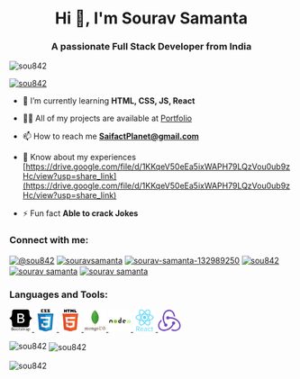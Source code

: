 <h1 align="center">Hi 👋, I'm Sourav Samanta</h1>
<h3 align="center">A passionate Full Stack Developer from India</h3>

<p align="left"> <img src="https://komarev.com/ghpvc/?username=sou842&label=Profile%20views&color=0e75b6&style=flat" alt="sou842" /> </p>

<p align="left"> <a href="https://github.com/ryo-ma/github-profile-trophy"><img src="https://github-profile-trophy.vercel.app/?username=sou842" alt="sou842" /></a> </p>

- 🌱 I’m currently learning **HTML, CSS, JS, React**

- 👨‍💻 All of my projects are available at [Portfolio](https://sou842.github.io/)

- 📫 How to reach me **SaifactPlanet@gmail.com**

- 📄 Know about my experiences [https://drive.google.com/file/d/1KKqeV50eEa5ixWAPH79LQzVou0ub9zHc/view?usp=share_link](https://drive.google.com/file/d/1KKqeV50eEa5ixWAPH79LQzVou0ub9zHc/view?usp=share_link)

- ⚡ Fun fact **Able to crack Jokes**

<h3 align="left">Connect with me:</h3>
<p align="left">
<a href="https://codepen.io/@sou842" target="blank"><img align="center" src="https://raw.githubusercontent.com/rahuldkjain/github-profile-readme-generator/master/src/images/icons/Social/codepen.svg" alt="@sou842" height="30" width="40" /></a>
<a href="https://twitter.com/souravsamanta" target="blank"><img align="center" src="https://raw.githubusercontent.com/rahuldkjain/github-profile-readme-generator/master/src/images/icons/Social/twitter.svg" alt="souravsamanta" height="30" width="40" /></a>
<a href="https://linkedin.com/in/sourav-samanta-132989250" target="blank"><img align="center" src="https://raw.githubusercontent.com/rahuldkjain/github-profile-readme-generator/master/src/images/icons/Social/linked-in-alt.svg" alt="sourav-samanta-132989250" height="30" width="40" /></a>
<a href="https://codesandbox.com/sou842" target="blank"><img align="center" src="https://raw.githubusercontent.com/rahuldkjain/github-profile-readme-generator/master/src/images/icons/Social/codesandbox.svg" alt="sou842" height="30" width="40" /></a>
<a href="https://fb.com/sourav samanta" target="blank"><img align="center" src="https://raw.githubusercontent.com/rahuldkjain/github-profile-readme-generator/master/src/images/icons/Social/facebook.svg" alt="sourav samanta" height="30" width="40" /></a>
<a href="https://instagram.com/sourav samanta" target="blank"><img align="center" src="https://raw.githubusercontent.com/rahuldkjain/github-profile-readme-generator/master/src/images/icons/Social/instagram.svg" alt="sourav samanta" height="30" width="40" /></a>
</p>

<h3 align="left">Languages and Tools:</h3>
<p align="left"> <a href="https://getbootstrap.com" target="_blank" rel="noreferrer"> <img src="https://raw.githubusercontent.com/devicons/devicon/master/icons/bootstrap/bootstrap-plain-wordmark.svg" alt="bootstrap" width="40" height="40"/> </a> <a href="https://www.w3schools.com/css/" target="_blank" rel="noreferrer"> <img src="https://raw.githubusercontent.com/devicons/devicon/master/icons/css3/css3-original-wordmark.svg" alt="css3" width="40" height="40"/> </a> <a href="https://www.w3.org/html/" target="_blank" rel="noreferrer"> <img src="https://raw.githubusercontent.com/devicons/devicon/master/icons/html5/html5-original-wordmark.svg" alt="html5" width="40" height="40"/> </a> <a href="https://www.mongodb.com/" target="_blank" rel="noreferrer"> <img src="https://raw.githubusercontent.com/devicons/devicon/master/icons/mongodb/mongodb-original-wordmark.svg" alt="mongodb" width="40" height="40"/> </a> <a href="https://nodejs.org" target="_blank" rel="noreferrer"> <img src="https://raw.githubusercontent.com/devicons/devicon/master/icons/nodejs/nodejs-original-wordmark.svg" alt="nodejs" width="40" height="40"/> </a> <a href="https://reactjs.org/" target="_blank" rel="noreferrer"> <img src="https://raw.githubusercontent.com/devicons/devicon/master/icons/react/react-original-wordmark.svg" alt="react" width="40" height="40"/> </a> <a href="https://redux.js.org" target="_blank" rel="noreferrer"> <img src="https://raw.githubusercontent.com/devicons/devicon/master/icons/redux/redux-original.svg" alt="redux" width="40" height="40"/> </a> </p>

<p><img align="left" src="https://github-readme-stats.vercel.app/api/top-langs?username=sou842&show_icons=true&locale=en&layout=compact" alt="sou842" /></p>

<p>&nbsp;<img align="center" src="https://github-readme-stats.vercel.app/api?username=sou842&show_icons=true&locale=en" alt="sou842" /></p>

<p><img align="center" src="https://github-readme-streak-stats.herokuapp.com/?user=sou842&" alt="sou842" /></p>
